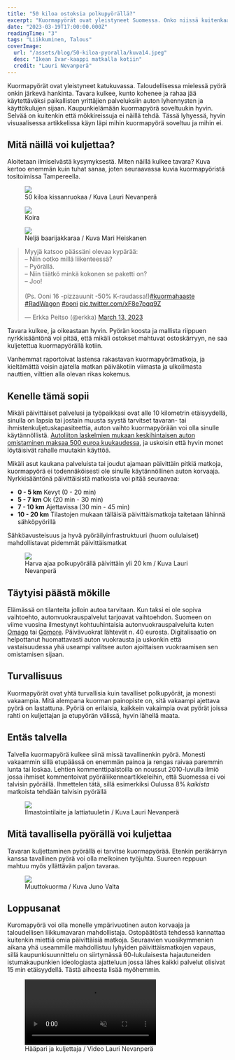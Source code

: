 ```yaml
---
title: "50 kiloa ostoksia polkupyörällä?"
excerpt: "Kuormapyörät ovat yleistyneet Suomessa. Onko niissä kuitenkaan ainesta henkilöauton korvaajaksi?"
date: "2023-03-19T17:00:00.000Z"
readingTime: "3"
tags: "Liikkuminen, Talous"
coverImage:
  url: "/assets/blog/50-kiloa-pyoralla/kuva14.jpeg"
  desc: "Ikean Ivar-kaappi matkalla kotiin"
  credit: "Lauri Nevanperä"
---
```


Kuormapyörät ovat yleistyneet katukuvassa. Taloudellisessa mielessä pyörä onkin järkevä hankinta. Tavara kulkee, kunto kohenee ja rahaa jää käytettäväksi paikallisten yrittäjien palveluksiin auton lyhennysten ja käyttökulujen sijaan. Kaupunkielämään kuormapyörä soveltuukin hyvin. Selvää on kuitenkin että mökkireissuja ei näillä tehdä. Tässä lyhyessä, hyvin visuaalisessa artikkelissa käyn läpi mihin kuormapyörä soveltuu ja mihin ei.

## Mitä näillä voi kuljettaa?

Aloitetaan ilmiselvästä kysymyksestä. Miten näillä kulkee tavara? Kuva kertoo enemmän kuin tuhat sanaa, joten seuraavassa kuvia kuormapyöristä tositoimissa Tampereella.

<figure>
  <img loading="lazy" src="/assets/blog/50-kiloa-pyoralla/kuva19.jpeg" style=" object-fit: cover;" />
  <figcaption>50 kiloa kissanruokaa / Kuva Lauri Nevanperä</figcaption>
</figure>

<figure>
  <img loading="lazy" src="/assets/blog/50-kiloa-pyoralla/kuva39.jpeg" style=" object-fit: cover;" />
  <figcaption>Koira</figcaption>
</figure>

<figure>
  <img loading="lazy" src="/assets/blog/50-kiloa-pyoralla/kuva37.jpeg" style=" object-fit: cover;" />
  <figcaption>Neljä baarijakkaraa / Kuva Mari Heiskanen</figcaption>
</figure>

<blockquote class="twitter-tweet"><p lang="fi" dir="ltr">Myyjä katsoo päässäni olevaa kypärää:<br>– Niin ootko millä liikenteessä?<br>– Pyörällä.<br>– Niin tiiätkö minkä kokonen se paketti on?<br>– Joo!<br><br>(Ps. Ooni 16 -pizzauunit -50% K-raudassa!)<a href="https://twitter.com/hashtag/kuormahaaste?src=hash&amp;ref_src=twsrc%5Etfw">#kuormahaaste</a> <a href="https://twitter.com/hashtag/RadWagon?src=hash&amp;ref_src=twsrc%5Etfw">#RadWagon</a> <a href="https://twitter.com/hashtag/ooni?src=hash&amp;ref_src=twsrc%5Etfw">#ooni</a> <a href="https://t.co/xF8e7pqq9Z">pic.twitter.com/xF8e7pqq9Z</a></p>&mdash; Erkka Peitso (@erkka) <a href="https://twitter.com/erkka/status/1635247883128823808?ref_src=twsrc%5Etfw">March 13, 2023</a></blockquote> <script async src="https://platform.twitter.com/widgets.js" charset="utf-8"></script>

Tavara kulkee, ja oikeastaan hyvin. Pyörän koosta ja mallista riippuen nyrkkisääntönä voi pitää, että mikäli ostokset mahtuvat ostoskärryyn, ne saa kuljetettua kuormapyörällä kotiin.

Vanhemmat raportoivat lastensa rakastavan kuormapyörämatkoja, ja kieltämättä voisin ajatella matkan päiväkotiin viimasta ja ulkoilmasta nauttien, vilttien alla olevan rikas kokemus.

## Kenelle tämä sopii

Mikäli päivittäiset palvelusi ja työpaikkasi ovat alle 10 kilometrin etäisyydellä, sinulla on lapsia tai jostain muusta syystä tarvitset tavaran- tai ihmistenkuljetuskapasiteettia, auton vaihto kuormapyörään voi olla sinulle käytännöllistä. <a href="https://yle.fi/a/3-10042081" target="_blank">Autoliiton laskelmien mukaan keskihintaisen auton omistaminen maksaa 500 euroa kuukaudessa</a>, ja uskoisin että hyvin monet löytäisivät rahalle muutakin käyttöä.

Mikäli asut kaukana palveluista tai joudut ajamaan päivittäin pitkiä matkoja, kuormapyörä ei todennäköisesti ole sinulle käytännöllinen auton korvaaja. Nyrkkisääntönä päivittäisistä matkoista voi pitää seuraavaa:

- **0 - 5 km** Kevyt (0 - 20 min)
- **5 - 7 km** Ok (20 min - 30 min)
- **7 - 10 km** Ajettavissa (30 min - 45 min)
- **10 - 20 km** Tilastojen mukaan tälläisiä päivittäismatkoja taitetaan lähinnä sähköpyörillä

Sähköavusteisuus ja hyvä pyöräilyinfrastruktuuri (huom oululaiset) mahdollistavat pidemmät päivittäismatkat

<figure>
  <img loading="lazy" src="/assets/blog/50-kiloa-pyoralla/kuva17.jpeg" style=" object-fit: cover;" />
  <figcaption>Harva ajaa polkupyörällä päivittäin yli 20 km / Kuva Lauri Nevanperä</figcaption>
</figure>

## Täytyisi päästä mökille

Elämässä on tilanteita jolloin autoa tarvitaan. Kun taksi ei ole sopiva vaihtoehto, autonvuokrauspalvelut tarjoavat vaihtoehdon. Suomeen on viime vuosina ilmestynyt kohtuuhintaisia autonvuokrauspalveluita kuten <a href="https://omago.fi/" target="_blank">Omago</a> tai <a href="https://gomore.fi/" target="_blank">Gomore</a>. Päivävuokrat lähtevät n. 40 eurosta. Digitalisaatio on helpottanut huomattavasti auton vuokrausta ja uskonkin että vastaisuudessa yhä useampi valitsee auton ajoittaisen vuokraamisen sen omistamisen sijaan.

## Turvallisuus

Kuormapyörät ovat yhtä turvallisia kuin tavalliset polkupyörät, ja monesti vakaampia. Mitä alempana kuorman painopiste on, sitä vakaampi ajettava pyörä on lastattuna. Pyöriä on erilaisia, kaikkein vakaimpia ovat pyörät joissa rahti on kuljettajan ja etupyörän välissä, hyvin lähellä maata.

## Entäs talvella

Talvella kuormapyörä kulkee siinä missä tavallinenkin pyörä. Monesti vakaammin sillä etupäässä on enemmän painoa ja rengas raivaa paremmin lunta tai loskaa. Lehtien kommenttipalstoilla on noussut 2010-luvulla ilmiö jossa ihmiset kommentoivat pyöräliikenneartikkeleihin, että Suomessa ei voi talvisin pyöräillä. Ihmettelen tätä, sillä esimerkiksi Oulussa 8% _kaikista_ matkoista tehdään talvisin pyörällä

<figure>
  <img loading="lazy" src="/assets/blog/50-kiloa-pyoralla/kuva9.jpeg" style=" object-fit: cover;" />
  <figcaption>Ilmastointilaite ja lattiatuuletin / Kuva Lauri Nevanperä</figcaption>
</figure>

## Mitä tavallisella pyörällä voi kuljettaa

Tavaran kuljettaminen pyörällä ei tarvitse kuormapyörää. Etenkin peräkärryn kanssa tavallinen pyörä voi olla melkoinen työjuhta. Suureen reppuun mahtuu myös yllättävän paljon tavaraa.

<figure>
  <img loading="lazy" src="/assets/blog/50-kiloa-pyoralla/kuva28.jpeg" style=" object-fit: cover;" />
  <figcaption>Muuttokuorma / Kuva Juno Valta</figcaption>
</figure>

## Loppusanat

Kuromapyörä voi olla monelle ympärivuotinen auton korvaaja ja taloudellisen liikkumavaran mahdollistaja. Ostopäätöstä tehdessä kannattaa kuitenkin miettiä omia päivittäisiä matkoja. Seuraavien vuosikymmenien aikana yhä useammille mahdollistuu lyhyiden päivittäismatkojen vapaus, sillä kaupunkisuunnittelu on siirtymässä 60-lukulaisesta hajautuneiden istumakaupunkien ideologiasta ajatteluun jossa lähes kaikki palvelut olisivat 15 min etäisyydellä. Tästä aiheesta lisää myöhemmin.

<figure>
 <video muted autoplay loop playsinline>
  <source src="/assets/blog/50-kiloa-pyoralla/kuva46.mov" type="video/mp4">
</video>
<figcaption>Hääpari ja kuljettaja / Video Lauri Nevanperä</figcaption>
</figure>
